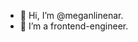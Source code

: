 - 👋 Hi, I’m @meganlinenar.
- 👀 I’m a frontend-engineer.

<!---
meganlinenar/meganlinenar is a ✨ special ✨ repository because its `README.md` (this file) appears on your GitHub profile.
You can click the Preview link to take a look at your changes.
--->
